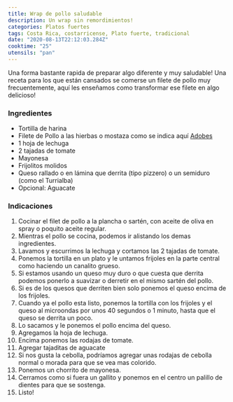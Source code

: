 ```yaml
---
title: Wrap de pollo saludable
description: Un wrap sin remordimientos!
categories: Platos fuertes
tags: Costa Rica, costarricense, Plato fuerte, tradicional
date: "2020-08-13T22:12:03.284Z"
cooktime: "25"
utensils: "pan"
---
```

Una forma bastante rapida de preparar algo diferente y muy saludable! Una receta para los que están cansados se comerse un filete de pollo muy frecuentemente, aquí les enseñamos como transformar ese filete en algo delicioso!

### Ingredientes

- Tortilla de harina
- Filete de Pollo a las hierbas o mostaza como se indica aquí [Adobes](/Adobes/#pollo-hierbas)
- 1 hoja de lechuga
- 2 tajadas de tomate
- Mayonesa
- Frijolitos molidos
- Queso rallado o en lámina que derrita (tipo pizzero) o un semiduro (como el Turrialba)
- Opcional: Aguacate

### Indicaciones

1. Cocinar el filet de pollo a la plancha o sartén, con aceite de oliva en spray o poquito aceite regular.
2. Mientras el pollo se cocina, podemos ir alistando los demas ingredientes.
3. Lavamos y escurrimos la lechuga y cortamos las 2 tajadas de tomate.
4. Ponemos la tortilla en un plato y le untamos frijoles en la parte central como haciendo un canalito grueso.
5. Si estamos usando un queso muy duro o que cuesta que derrita podemos ponerlo a suavizar o derretir en el mismo sartén del pollo.
6. Si es de los quesos que derriten bien solo ponemos el queso encima de los frijoles.
7. Cuando ya el pollo esta listo, ponemos la tortilla con los frijoles y el queso al microondas por unos 40 segundos o 1 minuto, hasta que el queso se derrita un poco.
8. Lo sacamos y le ponemos el pollo encima del queso.
9. Agregamos la hoja de lechuga.
10. Encima ponemos las rodajas de tomate.
11. Agregar tajaditas de aguacate
12. Si nos gusta la cebolla, podríamos agregar unas rodajas de cebolla normal o morada para que se vea mas colorido.
13. Ponemos un chorrito de mayonesa.
14. Cerramos como si fuera un gallito y ponemos en el centro un palillo de dientes para que se sostenga.
15. Listo!
